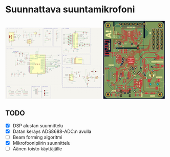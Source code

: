 # Suunnattava suuntamikrofoni 

<p float="left">
  <img src="images/ESP32-DSP_chematic.jpg" width="60%" />
  <img src="images/ESP32-DSP_pcb.jpg" width="38%" /> 
</p>


## TODO
* [x] DSP alustan suunnittelu
* [x] Datan keräys ADS8688-ADC:n avulla
* [ ] Beam forming algoritmi
* [x] Mikrofoonipiirin suunnittelu
* [ ] Äänen toisto käyttäjälle